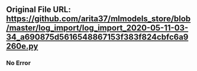 ## Original File URL: https://github.com/arita37/mlmodels_store/blob/master/log_import/log_import_2020-05-11-03-34_a690875d5616548867153f383f824cbfc6a9260e.py<br />

### No Error